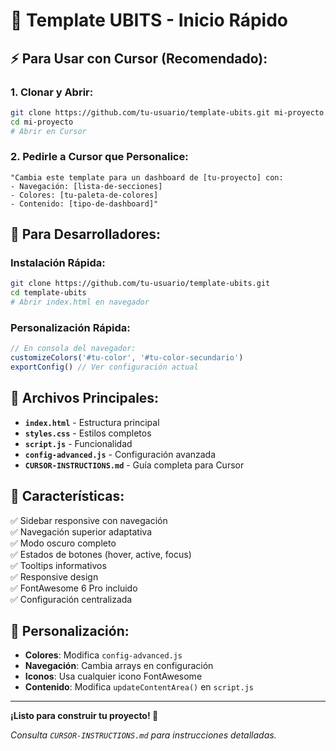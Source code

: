 # 🚀 Template UBITS - Inicio Rápido

## ⚡ **Para Usar con Cursor (Recomendado):**

### **1. Clonar y Abrir:**
```bash
git clone https://github.com/tu-usuario/template-ubits.git mi-proyecto
cd mi-proyecto
# Abrir en Cursor
```

### **2. Pedirle a Cursor que Personalice:**
```
"Cambia este template para un dashboard de [tu-proyecto] con:
- Navegación: [lista-de-secciones]
- Colores: [tu-paleta-de-colores]
- Contenido: [tipo-de-dashboard]"
```

## 🎯 **Para Desarrolladores:**

### **Instalación Rápida:**
```bash
git clone https://github.com/tu-usuario/template-ubits.git
cd template-ubits
# Abrir index.html en navegador
```

### **Personalización Rápida:**
```javascript
// En consola del navegador:
customizeColors('#tu-color', '#tu-color-secundario')
exportConfig() // Ver configuración actual
```

## 📁 **Archivos Principales:**

- **`index.html`** - Estructura principal
- **`styles.css`** - Estilos completos
- **`script.js`** - Funcionalidad
- **`config-advanced.js`** - Configuración avanzada
- **`CURSOR-INSTRUCTIONS.md`** - Guía completa para Cursor

## 🌟 **Características:**

✅ Sidebar responsive con navegación  
✅ Navegación superior adaptativa  
✅ Modo oscuro completo  
✅ Estados de botones (hover, active, focus)  
✅ Tooltips informativos  
✅ Responsive design  
✅ FontAwesome 6 Pro incluido  
✅ Configuración centralizada  

## 🎨 **Personalización:**

- **Colores**: Modifica `config-advanced.js`
- **Navegación**: Cambia arrays en configuración
- **Iconos**: Usa cualquier icono FontAwesome
- **Contenido**: Modifica `updateContentArea()` en `script.js`

---

**¡Listo para construir tu proyecto! 🚀**

*Consulta `CURSOR-INSTRUCTIONS.md` para instrucciones detalladas.*
